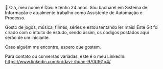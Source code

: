 👋 Olá, meu nome é Davi e tenho 24 anos. Sou bacharel em Sistema de Informação e atualmente trabalho como Assistente de Automação e Processo.

Gosto de jogos, música, filmes, séries e estou tentando ler mais! Este Git foi criado com o intuito de estudo, sendo assim, os códigos postados aqui serão de um iniciante.

Caso alguém me encontre, espero que gostem.

Para contato ou conversas variadas, este é o meu LinkedIn: https://www.linkedin.com/in/davi-rhuan-970b161b4/
